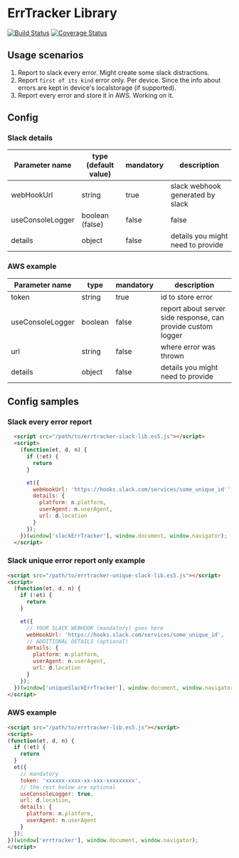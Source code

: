 # ErrTracker Library

[![Build Status](https://travis-ci.com/vandriesh/errtracker-lib.svg?branch=master)](https://travis-ci.com/vandriesh/errtracker-lib)
[![Coverage Status](https://coveralls.io/repos/github/vandriesh/errtracker-lib/badge.svg?branch=master)](https://coveralls.io/github/vandriesh/errtracker-lib?branch=master)

## Usage scenarios

1. Report to slack every error. Might create some slack distractions.
2. Report `first of its kind` error only. Per device. 
    Since the info about errors are kept in device's localstorage (if supported).
3. Report every error and store it in AWS. Working on it.    

## Config

### Slack details

| Parameter name   | type (default value)   | mandatory | description                       |
|------------------|--------|-----------|-----------------------------------|
| webHookUrl       | string | true      | slack webhook generated by slack  |
| useConsoleLogger | boolean (false) | false     | false     | details you might need to provide |
| details          | object | false     | details you might need to provide |


### AWS example

| Parameter name   | type   | mandatory | description                       |
|------------------|--------|-----------|-----------------------------------|
| token            | string | true      | id to store error                 |
| useConsoleLogger | boolean| false     | report about server side response, can provide custom logger |
| url              | string | false     | where error was thrown            |
| details          | object | false     | details you might need to provide |

## Config samples

### Slack every error report
```html
  <script src="/path/to/errtracker-slack-lib.es5.js"></script>
  <script>
    (function(et, d, n) {
      if (!et) {
        return
      }

      et({
        webHookUrl: 'https://hooks.slack.com/services/some_unique_id'',
        details: {
          platform: n.platform,
          userAgent: n.userAgent,
          url: d.location
        }
      });
    })(window['slackErrTracker'], window.document, window.navigator);
  </script>
```

### Slack unique error report only example
```html
<script src="/path/to/errtracker-unique-slack-lib.es5.js"></script>
<script>
  (function(et, d, n) {
    if (!et) {
      return
    }

    et({
      // YOUR SLACK WEBHOOK (mandatory) goes here
      webHookUrl: 'https://hooks.slack.com/services/some_unique_id',
      // ADDITIONAL DETAILS (optional)
      details: {
        platform: n.platform,
        userAgent: n.userAgent,
        url: d.location
      }
    });
  })(window['uniqueSlackErrTracker'], window.document, window.navigator);
</script>
```


### AWS example

```html
<script src="/path/to/errtracker-lib.es5.js"></script>
<script>
(function(et, d, n) {
  if (!et) {
    return
  }
  et({
    // mandatory
    token: 'xxxxxx-xxxx-xx-xxx-xxxxxxxxx',
    // the rest below are optional
    useConsoleLogger: true,
    url: d.location,
    details: {
      platform: n.platform,
      userAgent: n.userAgent
    }
  });
})(window['errtracker'], window.document, window.navigator);
</script>
```
